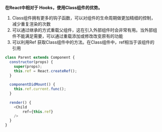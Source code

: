 **在React中相对于 Hooks，使用Class组件的优势。**

1.  Class组件拥有更多的钩子函数，可以对组件的生命周期做更加精细的控制，减少重复渲染的次数
2. 可以通过继承的方式重载父组件，这在引入外部组件时会非常有用。当外部组件不能满足需要，可以通过重载添加或修改改变原有的功能
3. 可以利用Ref 获取Class组件中的方法。在Class组件中，ref相当于该组件的引用

```javascript
class Parent extends Component {
  constructor(props) {
    super(props);
    this.ref = React.createRef();
  }
  
  componentDidMount() {
    this.ref.current.func();
  }
  
  render() {
    <Child
    	ref={this.ref}
    />
  }
}
```

